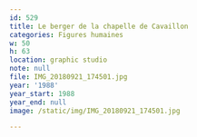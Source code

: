 ```yaml
---
id: 529
title: Le berger de la chapelle de Cavaillon
categories: Figures humaines
w: 50
h: 63
location: graphic studio
note: null
file: IMG_20180921_174501.jpg
year: '1988'
year_start: 1988
year_end: null
image: /static/img/IMG_20180921_174501.jpg

---
```


